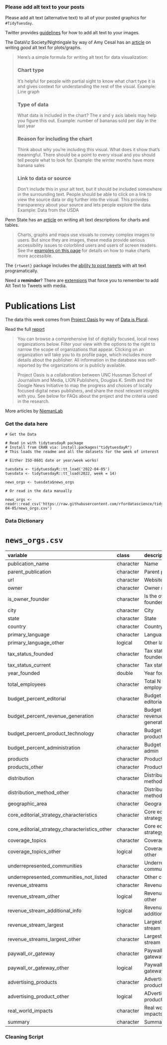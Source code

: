 ### Please add alt text to your posts

Please add alt text (alternative text) to all of your posted graphics for `#TidyTuesday`. 

Twitter provides [guidelines](https://help.twitter.com/en/using-twitter/picture-descriptions) for how to add alt text to your images.

The DataViz Society/Nightingale by way of Amy Cesal has an [article](https://medium.com/nightingale/writing-alt-text-for-data-visualization-2a218ef43f81) on writing _good_ alt text for plots/graphs.

> Here’s a simple formula for writing alt text for data visualization:
> ### Chart type
> It’s helpful for people with partial sight to know what chart type it is and gives context for understanding the rest of the visual.
> Example: Line graph
> ### Type of data
> What data is included in the chart? The x and y axis labels may help you figure this out.
> Example: number of bananas sold per day in the last year
> ### Reason for including the chart
> Think about why you’re including this visual. What does it show that’s meaningful. There should be a point to every visual and you should tell people what to look for.
> Example: the winter months have more banana sales
> ### Link to data or source
> Don’t include this in your alt text, but it should be included somewhere in the surrounding text. People should be able to click on a link to view the source data or dig further into the visual. This provides transparency about your source and lets people explore the data.
> Example: Data from the USDA

Penn State has an [article](https://accessibility.psu.edu/images/charts/) on writing alt text descriptions for charts and tables.

> Charts, graphs and maps use visuals to convey complex images to users. But since they are images, these media provide serious accessibility issues to colorblind users and users of screen readers. See the [examples on this page](https://accessibility.psu.edu/images/charts/) for details on how to make charts more accessible.

The `{rtweet}` package includes the [ability to post tweets](https://docs.ropensci.org/rtweet/reference/post_tweet.html) with alt text programatically.

Need a **reminder**? There are [extensions](https://chrome.google.com/webstore/detail/twitter-required-alt-text/fpjlpckbikddocimpfcgaldjghimjiik/related) that force you to remember to add Alt Text to Tweets with media.

# Publications List

The data this week comes from [Project Oasis](https://www.projectnewsoasis.com/publications) by way of [Data is Plural](https://www.data-is-plural.com/archive/2022-03-30-edition/).

Read the full [report](https://www.projectnewsoasis.com/sites/default/files/2022-02/project-oasis-report-2021-1.pdf)

> You can browse a comprehensive list of digitally focused, local news organizations below. Filter your view with the options to the right to narrow the scope of organizations that appear. Clicking on an organization will take you to its profile page, which includes more details about the publisher. All information in the database was self-reported by the organizations or is publicly available.

> Project Oasis is a collaboration between UNC Hussman School of Journalism and Media, LION Publishers, Douglas K. Smith and the Google News Initiative to map the progress and choices of locally focused digital news publishers, and share the most relevant insights with you. See below for FAQs about the project and the criteria used in the research.

More articles by [NiemanLab](https://www.niemanlab.org/2020/03/the-google-backed-project-oasis-hopes-to-crack-the-code-of-successful-local-digital-news-organizations/)

### Get the data here

```{r}
# Get the Data

# Read in with tidytuesdayR package 
# Install from CRAN via: install.packages("tidytuesdayR")
# This loads the readme and all the datasets for the week of interest

# Either ISO-8601 date or year/week works!

tuesdata <- tidytuesdayR::tt_load('2022-04-05')
tuesdata <- tidytuesdayR::tt_load(2022, week = 14)

news_orgs <- tuesdata$news_orgs

# Or read in the data manually

news_orgs <- readr::read_csv('https://raw.githubusercontent.com/rfordatascience/tidytuesday/master/data/2022/2022-04-05/news_orgs.csv')

```
### Data Dictionary

# `news_orgs.csv`

|variable                                      |class     |description |
|:---------------------------------------------|:---------|:-----------|
|publication_name                              |character | Name|
|parent_publication                            |character | Parent publication       |
|url                                           |character | Website |
|owner                                         |character | Owner name    |
|is_owner_founder                              |character | Is the owner the founder? |
|city                                          |character | City|
|state                                         |character | State       |
|country                                       |character | Country      |
|primary_language                              |character | Language    |
|primary_language_other                        |logical   | Other lang   |
|tax_status_founded                            |character | Tax status when founded |
|tax_status_current                            |character | Tax status current |
|year_founded                                  |double    | Year founded |
|total_employees                               |character | Total N of employees|
|budget_percent_editorial                      |character | Budget % editorial |
|budget_percent_revenue_generation             |character | Budget % revenue generation |
|budget_percent_product_technology             |character | Budget percent product tech |
|budget_percent_administration                 |character | Budget percent admin |
|products                                      |character | Products |
|products_other                                |character | Products other   |
|distribution                                  |character | Distribution method|
|distribution_method_other                     |character | Distribution method other  |
|geographic_area                               |character | Geographic area |
|core_editorial_strategy_characteristics       |character | Core editorial strategy |
|core_editorial_strategy_characteristics_other |character | Core editorial strategy other  |
|coverage_topics                               |character | Coverage topics |
|coverage_topics_other                         |logical   | Coverage topics other |
|underrepresented_communities                  |character | Underrepresented community types|
|underrepresented_communities_not_listed       |character | Other community |
|revenue_streams                               |character | Revenue stream|
|revenue_stream_other                          |logical   | Revenue stream other |
|revenue_stream_additional_info                |logical   | Revenue stream additional |
|revenue_stream_largest                        |character | Largest revenue stream |
|revenue_streams_largest_other                 |character | Largest revenue stream other |
|paywall_or_gateway                            |character | Paywall or gateway? |
|paywall_or_gateway_other                      |logical   | Paywall or gateway other|
|advertising_products                          |character | Advertising products |
|advertising_product_other                     |logical   | ADvertising products other |
|real_world_impacts                            |character | Real world impacts|
|summary                                       |character | Summary|

### Cleaning Script

